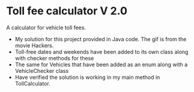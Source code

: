 # Toll fee calculator V 2.0

A calculator for vehicle toll fees.

* My solution for this project provided in Java code. The gif is from the movie Hackers.
* Toll-free dates and weekends have been added to its own class along with checker methods for these
* The same for Vehicles that have been added as an enum along with a VehicleChecker class
* Have verified the solution is working in my main method in TollCalculator.

